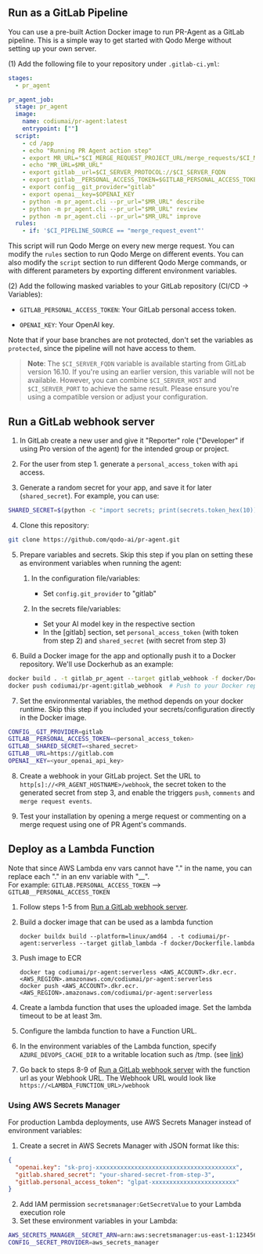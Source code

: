 ## Run as a GitLab Pipeline

You can use a pre-built Action Docker image to run PR-Agent as a GitLab pipeline. This is a simple way to get started with Qodo Merge without setting up your own server.

(1) Add the following file to your repository under `.gitlab-ci.yml`:

```yaml
stages:
  - pr_agent

pr_agent_job:
  stage: pr_agent
  image:
    name: codiumai/pr-agent:latest
    entrypoint: [""]
  script:
    - cd /app
    - echo "Running PR Agent action step"
    - export MR_URL="$CI_MERGE_REQUEST_PROJECT_URL/merge_requests/$CI_MERGE_REQUEST_IID"
    - echo "MR_URL=$MR_URL"
    - export gitlab__url=$CI_SERVER_PROTOCOL://$CI_SERVER_FQDN
    - export gitlab__PERSONAL_ACCESS_TOKEN=$GITLAB_PERSONAL_ACCESS_TOKEN
    - export config__git_provider="gitlab"
    - export openai__key=$OPENAI_KEY
    - python -m pr_agent.cli --pr_url="$MR_URL" describe
    - python -m pr_agent.cli --pr_url="$MR_URL" review
    - python -m pr_agent.cli --pr_url="$MR_URL" improve
  rules:
    - if: '$CI_PIPELINE_SOURCE == "merge_request_event"'
```

This script will run Qodo Merge on every new merge request. You can modify the `rules` section to run Qodo Merge on different events.
You can also modify the `script` section to run different Qodo Merge commands, or with different parameters by exporting different environment variables.

(2) Add the following masked variables to your GitLab repository (CI/CD -> Variables):

- `GITLAB_PERSONAL_ACCESS_TOKEN`: Your GitLab personal access token.

- `OPENAI_KEY`: Your OpenAI key.

Note that if your base branches are not protected, don't set the variables as `protected`, since the pipeline will not have access to them.

> **Note**: The `$CI_SERVER_FQDN` variable is available starting from GitLab version 16.10. If you're using an earlier version, this variable will not be available. However, you can combine `$CI_SERVER_HOST` and `$CI_SERVER_PORT` to achieve the same result. Please ensure you're using a compatible version or adjust your configuration.

## Run a GitLab webhook server

1. In GitLab create a new user and give it "Reporter" role ("Developer" if using Pro version of the agent) for the intended group or project.

2. For the user from step 1. generate a `personal_access_token` with `api` access.

3. Generate a random secret for your app, and save it for later (`shared_secret`). For example, you can use:

```bash
SHARED_SECRET=$(python -c "import secrets; print(secrets.token_hex(10))")
```

4. Clone this repository:

```bash
git clone https://github.com/qodo-ai/pr-agent.git
```

5. Prepare variables and secrets. Skip this step if you plan on setting these as environment variables when running the agent:
    1. In the configuration file/variables:
        - Set `config.git_provider` to "gitlab"

    2. In the secrets file/variables:
        - Set your AI model key in the respective section
        - In the [gitlab] section, set `personal_access_token` (with token from step 2) and `shared_secret` (with secret from step 3)

6. Build a Docker image for the app and optionally push it to a Docker repository. We'll use Dockerhub as an example:

```bash
docker build . -t gitlab_pr_agent --target gitlab_webhook -f docker/Dockerfile
docker push codiumai/pr-agent:gitlab_webhook  # Push to your Docker repository
```

7. Set the environmental variables, the method depends on your docker runtime. Skip this step if you included your secrets/configuration directly in the Docker image.

```bash
CONFIG__GIT_PROVIDER=gitlab
GITLAB__PERSONAL_ACCESS_TOKEN=<personal_access_token>
GITLAB__SHARED_SECRET=<shared_secret>
GITLAB__URL=https://gitlab.com
OPENAI__KEY=<your_openai_api_key>
```

8. Create a webhook in your GitLab project. Set the URL to `http[s]://<PR_AGENT_HOSTNAME>/webhook`, the secret token to the generated secret from step 3, and enable the triggers `push`, `comments` and `merge request events`.

9. Test your installation by opening a merge request or commenting on a merge request using one of PR Agent's commands.

## Deploy as a Lambda Function

Note that since AWS Lambda env vars cannot have "." in the name, you can replace each "." in an env variable with "__".<br>
For example: `GITLAB.PERSONAL_ACCESS_TOKEN` --> `GITLAB__PERSONAL_ACCESS_TOKEN`

1. Follow steps 1-5 from [Run a GitLab webhook server](#run-a-gitlab-webhook-server).
2. Build a docker image that can be used as a lambda function

    ```shell
    docker buildx build --platform=linux/amd64 . -t codiumai/pr-agent:serverless --target gitlab_lambda -f docker/Dockerfile.lambda
   ```

3. Push image to ECR

    ```shell
    docker tag codiumai/pr-agent:serverless <AWS_ACCOUNT>.dkr.ecr.<AWS_REGION>.amazonaws.com/codiumai/pr-agent:serverless
    docker push <AWS_ACCOUNT>.dkr.ecr.<AWS_REGION>.amazonaws.com/codiumai/pr-agent:serverless
    ```

4. Create a lambda function that uses the uploaded image. Set the lambda timeout to be at least 3m.
5. Configure the lambda function to have a Function URL.
6. In the environment variables of the Lambda function, specify `AZURE_DEVOPS_CACHE_DIR` to a writable location such as /tmp. (see [link](https://github.com/Codium-ai/pr-agent/pull/450#issuecomment-1840242269))
7. Go back to steps 8-9 of [Run a GitLab webhook server](#run-a-gitlab-webhook-server) with the function url as your Webhook URL.
    The Webhook URL would look like `https://<LAMBDA_FUNCTION_URL>/webhook`

### Using AWS Secrets Manager

For production Lambda deployments, use AWS Secrets Manager instead of environment variables:

1. Create a secret in AWS Secrets Manager with JSON format like this:

```json
{
  "openai.key": "sk-proj-xxxxxxxxxxxxxxxxxxxxxxxxxxxxxxxxxxxxxxxx",
  "gitlab.shared_secret": "your-shared-secret-from-step-3",
  "gitlab.personal_access_token": "glpat-xxxxxxxxxxxxxxxxxxxxxxxx"
}
```

2. Add IAM permission `secretsmanager:GetSecretValue` to your Lambda execution role
3. Set these environment variables in your Lambda:

```bash
AWS_SECRETS_MANAGER__SECRET_ARN=arn:aws:secretsmanager:us-east-1:123456789012:secret:pr-agent-secrets-AbCdEf
CONFIG__SECRET_PROVIDER=aws_secrets_manager
```
